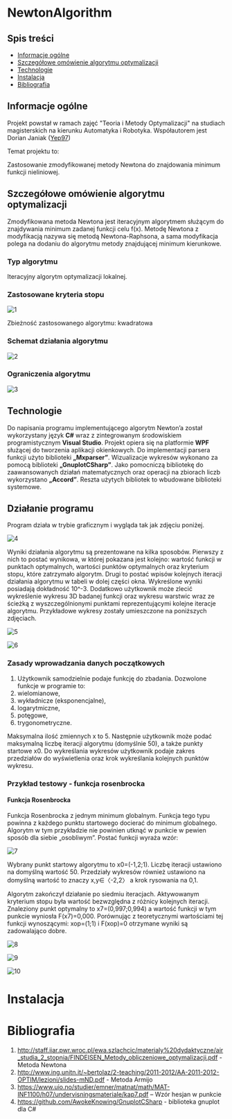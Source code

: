 # NewtonAlgorithm



## Spis treści
* [Informacje ogólne](#general-info)
* [Szczegółowe omówienie algorytmu optymalizacji](#features)
* [Technologie](#technology)
* [Instalacja](#setup)
* [Bibliografia](#bibliography)

## Informacje ogólne
Projekt powstał w ramach zajęć "Teoria i Metody Optymalizacji" na studiach magisterskich na kierunku Automatyka i Robotyka.
Współautorem jest Dorian Janiak ([Yep97](https://github.com/Yep97))

Temat projektu to:

Zastosowanie zmodyfikowanej metody Newtona do znajdowania minimum funkcji nieliniowej.

## Szczegółowe omówienie algorytmu optymalizacji

Zmodyfikowana metoda Newtona jest iteracyjnym algorytmem służącym do znajdywania minimum zadanej funkcji celu f(x). 
Metodę Newtona z modyfikacją nazywa się metodą Newtona-Raphsona, a sama modyfikacja polega na dodaniu do algorytmu metody znajdującej minimum kierunkowe.

### Typ algorytmu
Iteracyjny algorytm optymalizacji lokalnej.

### Zastosowane kryteria stopu

![1](./Screenshots/1.png)

Zbieżność zastosowanego algorytmu: kwadratowa

### Schemat działania algorytmu

![2](./Screenshots/2.png)

### Ograniczenia algorytmu

![3](./Screenshots/3.png)

## Technologie

Do napisania programu implementującego algorytm Newton’a został wykorzystany język **C#** wraz z zintegrowanym środowiskiem programistycznym **Visual Studio**. Projekt opiera się na platformie **WPF** służącej do tworzenia aplikacji okienkowych. Do implementacji parsera funkcji użyto biblioteki **„Mxparser”**. Wizualizacje wykresów wykonano za pomocą biblioteki **„GnuplotCSharp”**. Jako pomocniczą bibliotekę do zaawansowanych działań matematycznych oraz operacji na zbiorach liczb wykorzystano **„Accord”**. Reszta użytych bibliotek to wbudowane biblioteki systemowe.

## Działanie programu

Program działa w trybie graficznym i wygląda tak jak zdjęciu poniżej. 

![4](./Screenshots/4.png)

Wyniki działania algorytmu są prezentowane na kilka sposobów. Pierwszy z nich to postać wynikowa, w której pokazana jest kolejno: wartość funkcji w punktach optymalnych, wartości punktów optymalnych oraz kryterium stopu, które zatrzymało algorytm. Drugi to postać wpisów kolejnych iteracji działania algorytmu w tabeli w dolej części okna. Wykreślone wyniki posiadają dokładność 10^-3. Dodatkowo użytkownik może zlecić wykreślenie wykresu 3D badanej funkcji oraz wykresu warstwic wraz ze ścieżką z wyszczególnionymi punktami reprezentującymi kolejne iteracje algorytmu. Przykładowe wykresy zostały umieszczone na poniższych zdjęciach.

![5](./Screenshots/5.png)

![6](./Screenshots/6.png)

### Zasady wprowadzania danych początkowych

1. Użytkownik samodzielnie podaje funkcję do zbadania. Dozwolone funkcje w programie to: 
2. wielomianowe,
3. wykładnicze (eksponencjalne),
4. logarytmiczne,
5. potęgowe,
6. trygonometryczne.
 
Maksymalna ilość zmiennych x to 5. Następnie użytkownik może podać maksymalną liczbę iteracji algorytmu (domyślnie 50), a także punkty startowe x0. Do wykreślania wykresów użytkownik podaje zakres przedziałów do wyświetlenia oraz krok wykreślania kolejnych punktów wykresu. 

### Przykład testowy - funkcja rosenbrocka

#### Funkcja Rosenbrocka

Funkcja Rosenbrocka z jednym minimum globalnym. Funkcja tego typu powinna z każdego punktu startowego docierać do minimum globalnego. Algorytm w tym przykładzie nie powinien utknąć w punkcie w pewien sposób dla siebie „osobliwym”. Postać funkcji wyraża wzór:

![7](./Screenshots/7.png)

Wybrany punkt startowy algorytmu to x0=(-1,2;1). Liczbę iteracji ustawiono na domyślną wartość 50. Przedziały wykresów również ustawiono na domyślną wartość to znaczy x,y∈〈-2,2〉 a krok rysowania na 0,1.

Algorytm zakończył działanie po siedmiu iteracjach. Aktywowanym kryterium stopu była wartość bezwzględna z różnicy kolejnych iteracji. Znaleziony punkt optymalny to x7=(0,997;0,994) a wartość funkcji w tym punkcie wyniosła F(x7)=0,000. Porównując z teoretycznymi wartościami tej funkcji wynoszącymi: xop=(1;1) i F(xop)=0 otrzymane wyniki są zadowalająco dobre.

![8](./Screenshots/8.png)

![9](./Screenshots/9.png)

![10](./Screenshots/10.png)


# Instalacja

# Bibliografia
1. http://staff.iiar.pwr.wroc.pl/ewa.szlachcic/materialy%20dydaktyczne/air_studia_2_stopnia/FINDEISEN_Metody_obliczeniowe_optymalizacji.pdf - Metoda Newtona
2. http://www.ing.unitn.it/~bertolaz/2-teaching/2011-2012/AA-2011-2012-OPTIM/lezioni/slides-mND.pdf - Metoda Armijo
3. https://www.uio.no/studier/emner/matnat/math/MAT-INF1100/h07/undervisningsmateriale/kap7.pdf – Wzór hesjan w punkcie
4. https://github.com/AwokeKnowing/GnuplotCSharp - biblioteka gnuplot dla C#
